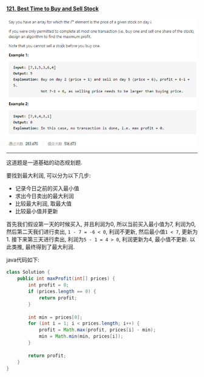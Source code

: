 #### [121. Best Time to Buy and Sell Stock](https://leetcode-cn.com/problems/best-time-to-buy-and-sell-stock/)

![image-20200914180853595](../assets/image-20200914180853595.png)

---

这道题是一道基础的动态规划题.

要找到最大利润, 可以分为以下几步:

- 记录今日之前的买入最小值
- 求出今日卖出的最大利润
- 比较最大利润, 取最大值
- 比较最小值并更新

首先我们假设第一天的时候买入, 并且利润为0, 所以当前买入最小值为7, 利润为0, 然后第二天我们进行卖出, `1 - 7 = -6 < 0`, 利润不更新, 然后最小值`1 < 7`, 更新为1. 接下来第三天进行卖出, 利润为`5 - 1 = 4 > 0`, 利润更新为4, 最小值不更新. 以此类推, 最终得到了最大利润.

java代码如下:

```java
class Solution {
    public int maxProfit(int[] prices) {
        int profit = 0;
        if (prices.length == 0) {
            return profit;
        }

        int min = prices[0];
        for (int i = 1; i < prices.length; i++) {
            profit = Math.max(profit, prices[i] - min);
            min = Math.min(min, prices[i]);
        }

        return profit;
    }
}
```



